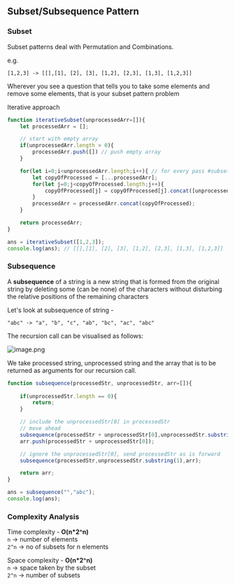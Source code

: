 ## Subset/Subsequence Pattern

### Subset

Subset patterns deal with Permutation and Combinations.

e.g.

```
[1,2,3] -> [[],[1], [2], [3], [1,2], [2,3], [1,3], [1,2,3]]
```

Wherever you see a question that tells you to take some elements and remove some elements, that is your subset pattern problem

Iterative approach 

```javascript
function iterativeSubset(unprocessedArr=[]){
    let processedArr = [];

    // start with empty array
    if(unprocessedArr.length > 0){
        processedArr.push([]) // push empty array
    }

    for(let i=0;i<unprocessedArr.length;i++){ // for every pass #subsets gets doubled
        let copyOfProcessed = [...processedArr];
        for(let j=0;j<copyOfProcessed.length;j++){
            copyOfProcessed[j] = copyOfProcessed[j].concat([unprocessedArr[i]]);
        }
        processedArr = processedArr.concat(copyOfProcessed);
    }

    return processedArr;
}

ans = iterativeSubset([1,2,3]);
console.log(ans); // [[],[1], [2], [3], [1,2], [2,3], [1,3], [1,2,3]]
```

### Subsequence

A **subsequence** of a string is a new string that is formed from the original string by deleting some (can be none) of the characters without disturbing the relative positions of the remaining characters

Let's look at subsequence of string - 

```
"abc" -> "a", "b", "c", "ab", "bc", "ac", "abc"
```

The recursion call can be visualised as follows:

![image.png](https://cdn.hashnode.com/res/hashnode/image/upload/v1645549847082/ytXC9T9_p.png)

We take processed string, unprocessed string and the array that is to be returned as arguments for our recursion call.

```javascript
function subsequence(processedStr, unprocessedStr, arr=[]){
    
    if(unprocessedStr.length == 0){
        return;
    }

    // include the unprocessedStr[0] in processedStr
    // move ahead
    subsequence(processedStr + unprocessedStr[0],unprocessedStr.substring(1),arr);
    arr.push(processedStr + unprocessedStr[0]);

    // ignore the unprocessedStr[0], send processedStr as is forward
    subsequence(processedStr,unprocessedStr.substring(1),arr);

    return arr;
}

ans = subsequence("","abc");
console.log(ans);

```

### Complexity Analysis

Time complexity - **O(n*2^n)** 
<br>`n` -> number of elements
<br>`2^n` -> no of subsets for n elements

Space complexity - **O(n*2^n)** 
<br>`n` -> space taken by the subset
<br>`2^n` -> number of subsets

